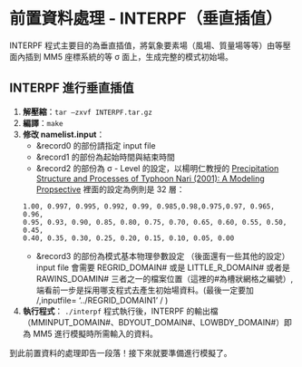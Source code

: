 # 前置資料處理 - INTERPF（垂直插值）

INTERPF 程式主要目的為垂直插值，將氣象要素場（風場、質量場等等）由等壓面內插到 MM5 座標系統的等 σ 面上，生成完整的模式初始場。

## INTERPF 進行垂直插值

1. **解壓縮**：`tar –zxvf INTERPF.tar.gz`
2. **編譯**：`make`
3. **修改 namelist.input**： 
   * &record0 的部份請指定 input file
   * &record1 的部份為起始時間與結束時間
   * &record2 的部份為 σ - Level 的設定，以楊明仁教授的 [Precipitation Structure and Processes of Typhoon Nari (2001): A Modeling Propsective](http://rain.as.ntu.edu.tw/2003radarconf_mingjen.pdf) 裡面的設定為例則是 32 層：
   ```
   1.00, 0.997, 0.995, 0.992, 0.99, 0.985,0.98,0.975,0.97, 0.965, 0.96,
   0.95, 0.93, 0.90, 0.85, 0.80, 0.75, 0.70, 0.65, 0.60, 0.55, 0.50, 0.45,
   0.40, 0.35, 0.30, 0.25, 0.20, 0.15, 0.10, 0.05, 0.00
   ```
   * &record3 的部份為模式基本物理參數設定
   （後面還有一些其他的設定）
   input file 會需要 REGRID_DOMAIN# 或是 LITTLE_R_DOMAIN# 或者是 RAWINS_DOAMIN# 三者之一的檔案位置（這裡的#為槽狀網格之編號）,端看前一步是採用哪支程式去產生初始場資料。(最後一定要加 /,inputfile= ‘../REGRID_DOMAIN1’ / )
4. **執行程式**： `./interpf` 
   程式執行後，INTERPF 的輸出檔（MMINPUT_DOMAIN#、BDYOUT_DOMAIN#、LOWBDY_DOMAIN#）即為 MM5 進行模擬時所需輸入的資料。

到此前置資料的處理即告一段落！接下來就要準備進行模擬了。

